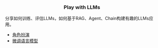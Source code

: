 
<h3 align="center">
Play with LLMs
</h3>

分享如何训练、评估LLMs，如何基于RAG、Agent、Chain构建有趣的LLMs应用。

- [角色扮演](./README.md)
- [微调语言模型](./finetune-llms/README.md)